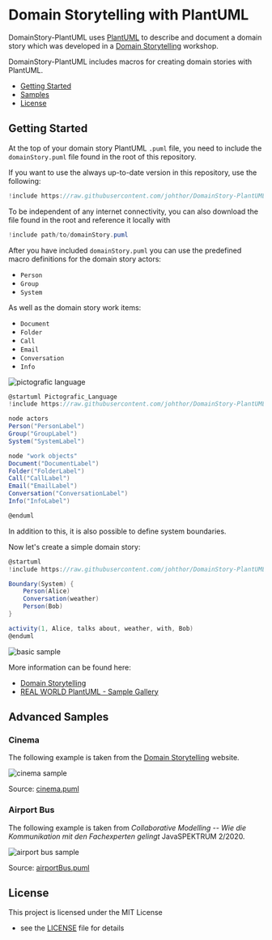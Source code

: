 # Domain Storytelling with PlantUML

DomainStory-PlantUML uses [PlantUML](http://en.plantuml.com/) to describe and
document a domain story which was developed in a
[Domain Storytelling](http://www.domainstorytelling.org) workshop.

DomainStory-PlantUML includes macros for creating domain stories with PlantUML.

* [Getting Started](#getting-started)
* [Samples](#advanced-samples)
* [License](#license)

## Getting Started

At the top of your domain story PlantUML `.puml` file,
you need to include the `domainStory.puml` file
found in the root of this repository.

If you want to use the always up-to-date version in this repository, use the following:

```c#
!include https://raw.githubusercontent.com/johthor/DomainStory-PlantUML/main/domainStory.puml
```

To be independent of any internet connectivity,
you can also download the file found in the root
and reference it locally with

```c#
!include path/to/domainStory.puml
```

After you have included `domainStory.puml` you can use the predefined macro
definitions for the domain story actors:

* `Person`
* `Group`
* `System`

As well as the domain story work items:

* `Document`
* `Folder`
* `Call`
* `Email`
* `Conversation`
* `Info`

![pictografic language](http://www.plantuml.com/plantuml/png/JOz1J_Cm38Rl-HNzSiftOBbpciG08GrfqiGPUQdNPYHsvJXC-_UiA-sul4_ov5Lahuk2QCsfsSMWt0aSO_ZS0dKLEZJ_8eLKMwoIcbvrA8_U2vnNNTI-7cf12KoAfAl0sP-urvx5RpX3fBsoN1vs2KW_thS-Gr4KtzxVLaFDoHZY5Xi8LrFC3gKmEJjn2mTCzhzv5Qw3ipVCRdyfYjdPYRETFhDdbg-63oSCMgpPSAWPIPsTJx_rnhnmQb6SdRZe9qZ9sJ4NzPmXNjqDznxJDqe1ZUFGVszBvOsExEoOYp9hf7PS_GS0)

```csharp
@startuml Pictografic_Language
!include https://raw.githubusercontent.com/johthor/DomainStory-PlantUML/main/domainStory.puml

node actors
Person("PersonLabel")
Group("GroupLabel")
System("SystemLabel")

node "work objects"
Document("DocumentLabel") 
Folder("FolderLabel") 
Call("CallLabel") 
Email("EmailLabel") 
Conversation("ConversationLabel") 
Info("InfoLabel") 

@enduml
```


In addition to this,
it is also possible to define system boundaries.

Now let's create a simple domain story:

```csharp
@startuml
!include https://raw.githubusercontent.com/johthor/DomainStory-PlantUML/main/domainStory.puml

Boundary(System) {
    Person(Alice)
    Conversation(weather)
    Person(Bob)
}

activity(1, Alice, talks about, weather, with, Bob)
@enduml
```

![basic sample](http://www.plantuml.com/plantuml/proxy?cache=no&src=https://raw.githubusercontent.com/johthor/DomainStory-PlantUML/main/samples/basic.puml)

More information can be found here:

* [Domain Storytelling](http://www.domainstorytelling.org)
* [REAL WORLD PlantUML - Sample Gallery](https://real-world-plantuml.com/)

## Advanced Samples

### Cinema

The following example is taken from the [Domain Storytelling](http://www.domainstorytelling.org) website.

![cinema sample](http://www.plantuml.com/plantuml/proxy?cache=no&src=https://raw.githubusercontent.com/johthor/DomainStory-PlantUML/main/samples/cinema.puml)

Source: [cinema.puml](samples/cinema.puml)

### Airport Bus

The following example is taken from _Collaborative Modelling -- Wie die
Kommunikation mit den Fachexperten gelingt_ JavaSPEKTRUM 2/2020.

![airport bus
sample](http://www.plantuml.com/plantuml/proxy?cache=no&src=https://raw.githubusercontent.com/johthor/DomainStory-PlantUML/main/samples/airportBus.puml)

Source: [airportBus.puml](samples/airportBus.puml)

## License

This project is licensed under the MIT License
- see the [LICENSE](LICENSE) file for details
